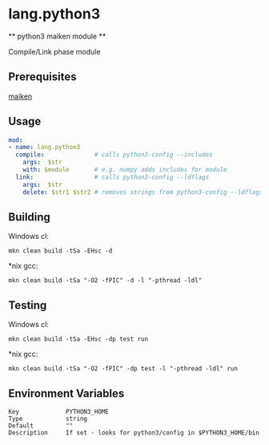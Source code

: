 # lang.python3

** python3 maiken module **

Compile/Link phase module

## Prerequisites
  [maiken](https://github.com/Dekken/maiken)

## Usage

```yaml
mod:
- name: lang.python3
  compile:              # calls python3-config --includes
    args:  $str
    with: $module       # e.g. numpy adds includes for module
  link:                 # calls python3-config --ldflags
    args:  $str
    delete: $str1 $str2 # removes strings from python3-config --ldflags
```

## Building

  Windows cl:

    mkn clean build -tSa -EHsc -d


  *nix gcc:

    mkn clean build -tSa "-O2 -fPIC" -d -l "-pthread -ldl"


## Testing

  Windows cl:

    mkn clean build -tSa -EHsc -dp test run

  *nix gcc:

    mkn clean build -tSa "-O2 -fPIC" -dp test -l "-pthread -ldl" run


## Environment Variables

    Key             PYTHON3_HOME
    Type            string
    Default         ""
    Description     If set - looks for python3/config in $PYTHON3_HOME/bin
